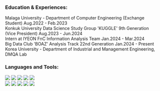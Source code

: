 <h3 align="left">Education & Experiences:</h3>
<p align="left"> 
  Malaga University - Department of Computer Engineering (Exchange Student) Aug.2022 - Feb.2023 </br>
  Konkuk University Data Science Study Group 'KUGGLE' 9th Generation (Vice President) Aug.2023 - Jun.2024 </br>
  Intern at IYEON FnC Information Analysis Team Jan.2024 - Mar.2024 </br>
  Big Data Club 'BOAZ' Analysis Track 22nd Generation Jan.2024 - Present </br>
  Korea University - Department of Industrial and Management Engineering, DMQA Lab
  
</p>


<h3 align="left">Languages and Tools:</h3>
<p align="left">
<img src="https://img.shields.io/badge/Python-3670A0?style=flat-square&logo=python&logoColor=ffdd54"/>
<img src="https://img.shields.io/badge/R-%23276DC3.svg?style=flat-square&logo=r&logoColor=white"/>
<img src="https://img.shields.io/badge/SAS-4479A1.svg?style=flat-square&logo=SAS&logoColor=white">
<img src="https://img.shields.io/badge/Microsoft%20SQL%20Server-CC2927?style=flat-square&logo=microsoft%20sql%20server&logoColor=white"/>
<img src="https://img.shields.io/badge/MySQL-4479A1.svg?style=flat-square&logo=mysql&logoColor=white">

</br>
<img src="https://img.shields.io/badge/Apache%20Airflow-017CEE?style=flat-square&logo=Apache%20Airflow&logoColor=white">
<img src="https://img.shields.io/badge/Apache%20Spark-FDEE21?style=flat-square&logo=apachespark&logoColor=black">
<img src="https://img.shields.io/badge/Apache%20Kafka-000?style=flat-square&logo=apachekafka">
<img src="https://img.shields.io/badge/Apache%20Hadoop-66CCFF?style=flat-square&logo=apachehadoop&logoColor=black">
<img src="https://img.shields.io/badge/Docker-%230db7ed.svg?style=flat-square&logo=docker&logoColor=white">



  
</p>
